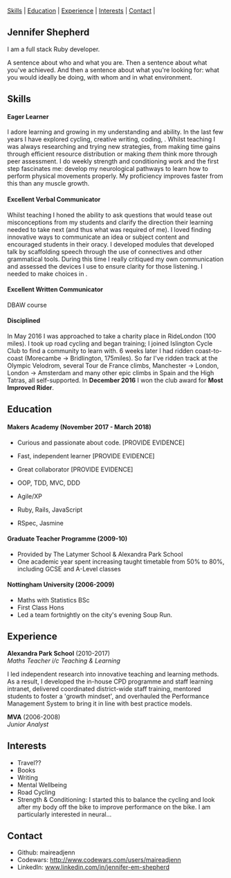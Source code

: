 [Skills](#skills) | [Education](#education) | [Experience](#experience) | [Interests](#interests) | [Contact](#contact) |

## Jennifer Shepherd

I am a full stack Ruby developer.

A sentence about who and what you are. Then a sentence about what you've achieved. And then a sentence about what you're looking for: what you would ideally be doing, with whom and in what environment.

## Skills

#### Eager Learner
I adore learning and growing in my understanding and ability.  In the last few years I have explored cycling, creative writing, coding, .  Whilst teaching I was always researching and trying new strategies, from making time gains through efficient resource distribution or making *them* think more through peer assessment.
I do weekly strength and conditioning work and the first step fascinates me: develop my neurological pathways to learn how to perform physical movements properly.  My proficiency improves faster from this than any muscle growth.

#### Excellent Verbal Communicator

Whilst teaching I honed the ability to ask questions that would tease out misconceptions from my students and clarify the direction their learning needed to take next (and thus what was required of me).  I loved finding innovative ways to communicate an idea or subject content and encouraged students in their oracy.  I developed modules that developed talk by scaffolding speech through the use of connectives and other grammatical tools.  During this time I really critiqued my own communication and assessed the devices I use to ensure clarity for those listening.  I needed to make choices in .

#### Excellent Written Communicator

DBAW course

#### Disciplined
In May 2016 I was approached to take a charity place in RideLondon (100 miles).  I took up road cycling and began training; I joined Islington Cycle Club to find a community to learn with. 6 weeks later I had ridden coast-to-coast (Morecambe -> Bridlington, 175miles). So far I've ridden track at the Olympic Velodrom, several Tour de France climbs, Manchester -> London, London -> Amsterdam and many other epic climbs in Spain and the High Tatras, all self-supported.  In **December 2016** I won the club award for **Most Improved Rider**.

## Education

#### Makers Academy (November 2017 - March 2018)

- Curious and passionate about code. [PROVIDE EVIDENCE]
- Fast, independent learner [PROVIDE EVIDENCE]
- Great collaborator [PROVIDE EVIDENCE]

- OOP, TDD, MVC, DDD
- Agile/XP
- Ruby, Rails, JavaScript
- RSpec, Jasmine

#### Graduate Teacher Programme (2009-10)

- Provided by The Latymer School & Alexandra Park School
- One academic year spent increasing taught timetable from 50% to 80%, including GCSE and A-Level classes

#### Nottingham University (2006-2009)

- Maths with Statistics BSc
- First Class Hons
- Led a team fortnightly on the city's evening Soup Run.

## Experience

**Alexandra Park School** (2010-2017)    
*Maths Teacher i/c Teaching & Learning*

I led independent research into innovative teaching and learning methods. As a result, I developed the in-house CPD programme and staff learning intranet, delivered coordinated district-wide staff training, mentored students to foster a 'growth mindset', and overhauled the Performance Management System to bring it in line with best practice models.

**MVA** (2006-2008)   
*Junior Analyst*  

## Interests

- Travel??
- Books
- Writing
- Mental Wellbeing
- Road Cycling 
- Strength & Conditioning: I started this to balance the cycling and look after my body off the bike to improve performance on the bike.  I am particularly interested in neural...

## Contact
- Github: maireadjenn
- Codewars: http://www.codewars.com/users/maireadjenn
- LinkedIn: www.linkedin.com/in/jennifer-em-shepherd
